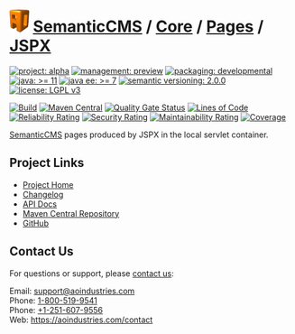 # [<img src="ao-logo.png" alt="AO Logo" width="35" height="40">](https://github.com/aoindustries) [SemanticCMS](https://github.com/aoindustries/semanticcms) / [Core](https://github.com/aoindustries/semanticcms-core) / [Pages](https://github.com/aoindustries/semanticcms-core-pages) / [JSPX](https://github.com/aoindustries/semanticcms-core-pages-jspx)

[![project: alpha](https://semanticcms.com/ao-badges/project-alpha.svg)](https://aoindustries.com/life-cycle#project-alpha)
[![management: preview](https://semanticcms.com/ao-badges/management-preview.svg)](https://aoindustries.com/life-cycle#management-preview)
[![packaging: developmental](https://semanticcms.com/ao-badges/packaging-developmental.svg)](https://aoindustries.com/life-cycle#packaging-developmental)  
[![java: &gt;= 11](https://semanticcms.com/ao-badges/java-11.svg)](https://docs.oracle.com/en/java/javase/11/docs/api/)
[![java ee: &gt;= 7](https://semanticcms.com/ao-badges/javaee-7.svg)](https://docs.oracle.com/javaee/7/api/)
[![semantic versioning: 2.0.0](https://semanticcms.com/ao-badges/semver-2.0.0.svg)](http://semver.org/spec/v2.0.0.html)
[![license: LGPL v3](https://semanticcms.com/ao-badges/license-lgpl-3.0.svg)](https://www.gnu.org/licenses/lgpl-3.0)

[![Build](https://github.com/aoindustries/semanticcms-core-pages-jspx/workflows/Build/badge.svg?branch=master)](https://github.com/aoindustries/semanticcms-core-pages-jspx/actions?query=workflow%3ABuild)
[![Maven Central](https://maven-badges.herokuapp.com/maven-central/com.semanticcms/semanticcms-core-pages-jspx/badge.svg)](https://maven-badges.herokuapp.com/maven-central/com.semanticcms/semanticcms-core-pages-jspx)
[![Quality Gate Status](https://sonarcloud.io/api/project_badges/measure?branch=master&project=com.semanticcms%3Asemanticcms-core-pages-jspx&metric=alert_status)](https://sonarcloud.io/dashboard?branch=master&id=com.semanticcms%3Asemanticcms-core-pages-jspx)
[![Lines of Code](https://sonarcloud.io/api/project_badges/measure?branch=master&project=com.semanticcms%3Asemanticcms-core-pages-jspx&metric=ncloc)](https://sonarcloud.io/component_measures?branch=master&id=com.semanticcms%3Asemanticcms-core-pages-jspx&metric=ncloc)  
[![Reliability Rating](https://sonarcloud.io/api/project_badges/measure?branch=master&project=com.semanticcms%3Asemanticcms-core-pages-jspx&metric=reliability_rating)](https://sonarcloud.io/component_measures?branch=master&id=com.semanticcms%3Asemanticcms-core-pages-jspx&metric=Reliability)
[![Security Rating](https://sonarcloud.io/api/project_badges/measure?branch=master&project=com.semanticcms%3Asemanticcms-core-pages-jspx&metric=security_rating)](https://sonarcloud.io/component_measures?branch=master&id=com.semanticcms%3Asemanticcms-core-pages-jspx&metric=Security)
[![Maintainability Rating](https://sonarcloud.io/api/project_badges/measure?branch=master&project=com.semanticcms%3Asemanticcms-core-pages-jspx&metric=sqale_rating)](https://sonarcloud.io/component_measures?branch=master&id=com.semanticcms%3Asemanticcms-core-pages-jspx&metric=Maintainability)
[![Coverage](https://sonarcloud.io/api/project_badges/measure?branch=master&project=com.semanticcms%3Asemanticcms-core-pages-jspx&metric=coverage)](https://sonarcloud.io/component_measures?branch=master&id=com.semanticcms%3Asemanticcms-core-pages-jspx&metric=Coverage)

[SemanticCMS](https://github.com/aoindustries/semanticcms) pages produced by JSPX in the local servlet container.

## Project Links
* [Project Home](https://semanticcms.com/core/pages/jspx/)
* [Changelog](https://semanticcms.com/core/pages/jspx/changelog)
* [API Docs](https://semanticcms.com/core/pages/jspx/apidocs/)
* [Maven Central Repository](https://search.maven.org/artifact/com.semanticcms/semanticcms-core-pages-jspx)
* [GitHub](https://github.com/aoindustries/semanticcms-core-pages-jspx)

## Contact Us
For questions or support, please [contact us](https://aoindustries.com/contact):

Email: [support@aoindustries.com](mailto:support@aoindustries.com)  
Phone: [1-800-519-9541](tel:1-800-519-9541)  
Phone: [+1-251-607-9556](tel:+1-251-607-9556)  
Web: https://aoindustries.com/contact

